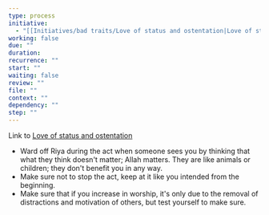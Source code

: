 ```yaml
---
type: process
initiative:
  - "[[Initiatives/bad traits/Love of status and ostentation|Love of status and ostentation]]"
working: false
due: ""
duration: 
recurrence: ""
start: ""
waiting: false
review: ""
file: ""
context: ""
dependency: ""
step: ""
---
```


Link to [Love of status and ostentation](Initiatives/bad%20traits/Love%20of%20status%20and%20ostentation.md)

* Ward off Riya during the act when someone sees you by thinking that what they think doesn't matter; Allah matters. They are like animals or children; they don't benefit you in any way.
* Make sure not to stop the act, keep at it like you intended from the beginning.
* Make sure that if you increase in worship, it's only due to the removal of distractions and motivation of others, but test yourself to make sure.
 

